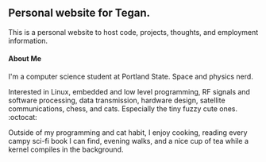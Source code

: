 ## Personal website for Tegan.

This is a personal website to host code, projects, thoughts, and employment information.

#### About Me
I'm a computer science student at Portland State. Space and physics nerd.

Interested in Linux, embedded and low level programming, RF signals and software processing, data transmission, hardware design, satellite communications, chess, and cats. Especially the tiny fuzzy cute ones. :octocat:

Outside of my programming and cat habit, I enjoy cooking, reading every campy sci-fi book I can find, evening walks, and a nice cup of tea while a kernel compiles in the background.
